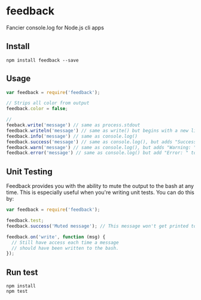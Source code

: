feedback
========

Fancier console.log for Node.js cli apps

## Install

```
npm install feedback --save
```

## Usage

```javascript
var feedback = require('feedback');

// Strips all color from output
feedback.color = false;

//
feeback.write('message') // same as process.stdout
feedback.writeln('message') // same as write() but begins with a new line
feedback.info('message') // same as console.log()
feedback.success('message') // same as console.log(), but adds "Success: " to beginning
feedback.warn('message') // same as console.log(), but adds "Warning: " to beginning
feedback.error('message') // same as console.log() but add "Error: " to beginning
```

## Unit Testing

Feedback provides you with the ability to mute the output to the bash at any time. This is especially useful when you're writing unit tests. You can do this by:

```javascript
var feedback = require('feedback');

feedback.test;
feedback.success('Muted message'); // This message won't get printed to the bash

feedback.on('write', function (msg) {
  // Still have access each time a message 
  // should have been written to the bash.
});
```

## Run test

```
npm install
npm test
```
